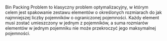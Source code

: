 Bin Packing Problem to klasyczny problem optymalizacyjny, w którym celem jest spakowanie zestawu elementów o określonych rozmiarach do jak najmniejszej liczby pojemników
o ograniczonej pojemności. Każdy element musi zostać umieszczony w jednym z pojemników, a suma rozmiarów elementów w jednym pojemniku nie może przekroczyć jego maksymalnej pojemności.